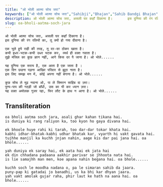 ```yaml
---
title: "ओ भोली आत्मा सोच जरा"
keywords: ["ओ भोली आत्मा सोच जरा","Sahibji","Bhajan","Sahib Bandgi Bhajan","Sant Kabir Bhajan","bhajan lyrics","साहिब बंदगी भजन","भजन"]
description: ओ भोली आत्मा सोच जरा, असली घर कहाँ ठिकाना है।       इस दुनिया की रंग रलियों का, तू क्यों हो गया दीवाना है।          एक भूले हुये राही की तरह, तू दर-
slug: oa-bholi-aatma-soch-jara
---
```


  
    ओ भोली आत्मा सोच जरा, असली घर कहाँ ठिकाना है।  
    इस दुनिया की रंग रलियों का, तू क्यों हो गया दीवाना है।  
  
    एक भूले हुये राही की तरह, तू दर-दर ठोकर खाता है।  
    कभी इधर-भटक-कभी उधर भटक कर, व्यर्थ ही वक्‍त गवाता है।  
    तुझे मंजिल का कुछ ज्ञान नहीं, आगे किस दर पै जाना है। ओ भोले......  
  
    यह दुनिया एक सराय है, एक आता है एक जाता है ।  
    एक दिन छडना पड़ना आखिर परिवार से झूठा नाता है।  
    इस लिए समझ मन में, कोई अपना नहीं बेगाना है। ओ भोले......  
  
    कुछ सोच ले मूढ़ नदाना ओ, पा ले सिमरन साहिब दा ज़रा।  
    पुण्य-पाप की गठड़ी जो बाँधी, उस का भी कर ध्यान ज़रा।  
    यह वक्‍त अमोलक गुजर रहा, फिर लौट के हाथ न आना है। ओ भोले......  


## Transliteration

  
    oa bholi aatma soch jara, asali ghar kahan tikana hai.  
    is duniya ki rang raliyon ka, too kyon ho gaya divana hai.  
  
    ek bhoole huye rahi ki tarah, too dar-dar tokar khata hai.  
    kabhi idhar-bhatak-kabhi udhar bhatak kar, vyarth hi vak‍t gavata hai.  
    tujhhe manjil ka kuchh jnjan nahin, aage kis dar pai jana hai. oa bhole......  
  
    yah duniya ek saray hai, ek aata hai ek jata hai  
    ek din chhadana padaana aakhir parivar se jhhoota nata hai.  
    is lie samajhh man men, koe apana nahin begana hai. oa bhole......  
  
    kuchh soch le moodha nadana o, pa le simaran sahib da jaara.  
    puny-pap ki gatadai jo banadhi, us ka bhi kar dhyan jaara.  
    yah vak‍t amolak gujar raha, phir laut ke hath na aana hai. oa bhole......  

  